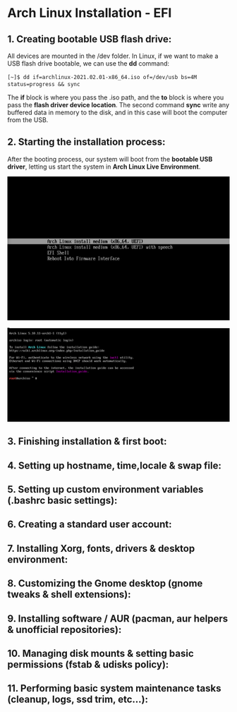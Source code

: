 # Arch Linux Installation - EFI

## **1. Creating bootable USB flash drive**:

All devices are mounted in the /dev folder. In Linux, if we want to make a USB flash drive bootable, we can use the **dd** command:

```shell
[~]$ dd if=archlinux-2021.02.01-x86_64.iso of=/dev/usb bs=4M status=progress && sync
```

The **if** block is where you pass the .iso path, and the **to** block is where you pass the **flash driver device location**. The second command **sync** write any buffered data in memory to the disk, and in this case will boot the computer from the USB.


## **2. Starting the installation process**:

After the booting process, our system will boot from the **bootable USB driver**, letting us start the system in **Arch Linux Live Environment**.

![](images/arch_1.png)


![](images/arch_2.png)



## **3. Finishing installation & first boot**:


## **4. Setting up hostname, time,locale & swap file**:


## **5. Setting up custom environment variables (.bashrc basic settings)**:


## **6. Creating a standard user account**:


## **7. Installing Xorg, fonts, drivers & desktop environment**:


## **8. Customizing the Gnome desktop (gnome tweaks & shell extensions)**:


## **9. Installing software / AUR (pacman, aur helpers & unofficial repositories)**:


## **10. Managing disk mounts & setting basic permissions (fstab & udisks policy)**:


## **11. Performing basic system maintenance tasks (cleanup, logs, ssd trim, etc...)**: